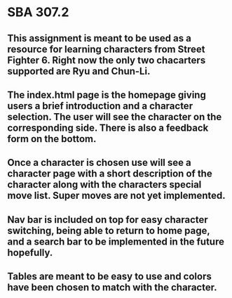 <h1>SBA 307.2</h1>
<h2>This assignment is meant to be used as a resource for learning characters from Street Fighter 6. Right now the only two chacarters supported are Ryu and Chun-Li.</h2>
<h2>The index.html page is the homepage giving users a brief introduction and a character selection. The user will see the character on the corresponding side. There is also a feedback form on the bottom.</h2>
<h2>Once a character is chosen use will see a character page with a short description of the character along with the characters special move list. Super moves are not yet implemented.</h2>
<h2> Nav bar is included on top for easy character switching, being able to return to home page, and a search bar to be implemented in the future hopefully.</h2>
<h2>Tables are meant to be easy to use and colors have been chosen to match with the character.</h2>